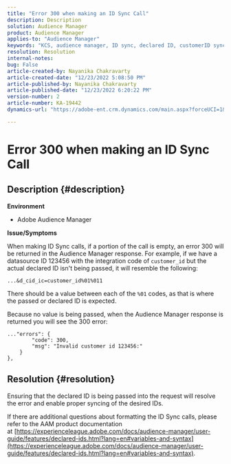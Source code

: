 ```yaml
---
title: "Error 300 when making an ID Sync Call"
description: Description
solution: Audience Manager
product: Audience Manager
applies-to: "Audience Manager"
keywords: "KCS, audience manager, ID sync, declared ID, customerID sync, customer id, online sync"
resolution: Resolution
internal-notes: 
bug: False
article-created-by: Nayanika Chakravarty
article-created-date: "12/23/2022 5:08:50 PM"
article-published-by: Nayanika Chakravarty
article-published-date: "12/23/2022 6:20:22 PM"
version-number: 2
article-number: KA-19442
dynamics-url: "https://adobe-ent.crm.dynamics.com/main.aspx?forceUCI=1&pagetype=entityrecord&etn=knowledgearticle&id=a6619c72-e482-ed11-81ac-6045bd006079"

---
```

# Error 300 when making an ID Sync Call

## Description {#description}


<b>Environment</b>

- Adobe Audience Manager

<b>Issue/Symptoms</b>

When making ID Sync calls, if a portion of the call is empty, an error 300 will be returned in the Audience Manager response. For example, if we have a datasource ID 123456 with the integration code of `customer_id` but the actual declared ID isn't being passed, it will resemble the following:

`...&d_cid_ic=customer_id%01%011`

There should be a value between each of the `%01` codes, as that is where the passed or declared ID is expected.

Because no value is being passed, when the Audience Manager response is returned you will see the 300 error:




```
..."errors": {
        "code": 300,
        "msg": "Invalid customer id 123456:"
    }
},
```





## Resolution {#resolution}


Ensuring that the declared ID is being passed into the request will resolve the error and enable proper syncing of the desired IDs.

If there are additional questions about formatting the ID Sync calls, please refer to the AAM product documentation at [https://experienceleague.adobe.com/docs/audience-manager/user-guide/features/declared-ids.html?lang=en#variables-and-syntax](https://experienceleague.adobe.com/docs/audience-manager/user-guide/features/declared-ids.html?lang=en#variables-and-syntax).
